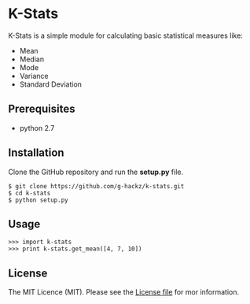 # K-Stats

K-Stats is a simple module for calculating basic statistical measures like:

* Mean
* Median
* Mode
* Variance
* Standard Deviation

## Prerequisites

* python 2.7

## Installation

Clone the GitHub repository and run the **setup.py** file.

```
$ git clone https://github.com/g-hackz/k-stats.git
$ cd k-stats
$ python setup.py
```

## Usage

```
>>> import k-stats
>>> print k-stats.get_mean([4, 7, 10])
```

## License

The MIT Licence (MIT). Please see the [License file](https://github.com/kelvingobo/k-stats/blob/master/LICENCE.md) for mor information.